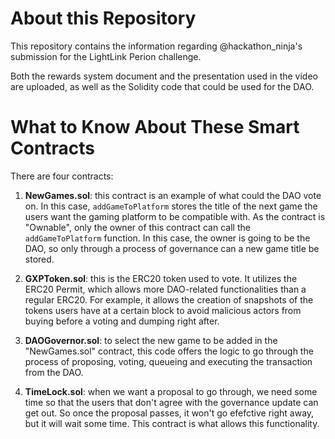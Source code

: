 # About this Repository

This repository contains the information regarding @hackathon_ninja's submission for the LightLink Perion challenge.

Both the rewards system document and the presentation used in the video are uploaded, as well as the Solidity code that could be used for the DAO.

# What to Know About These Smart Contracts

There are four contracts:

1. **NewGames.sol**: this contract is an example of what could the DAO vote on. In this case, `addGameToPlatform` stores the title of the next game the users want the gaming platform to be compatible with. As the contract is "Ownable", only the owner of this contract can call the `addGameToPlatform` function. In this case, the owner is going to be the DAO, so only through a process of governance can a new game title be stored.

2. **GXPToken.sol**: this is the ERC20 token used to vote. It utilizes the ERC20 Permit, which allows more DAO-related functionalities than a regular ERC20. For example, it allows the creation of snapshots of the tokens users have at a certain block to avoid malicious actors from buying before a voting and dumping right after.

3. **DAOGovernor.sol**: to select the new game to be added in the "NewGames.sol" contract, this code offers the logic to go through the process of proposing, voting, queueing and executing the transaction from the DAO.

4. **TimeLock.sol**: when we want a proposal to go through, we need some time so that the users that don't agree with the governance update can get out. So once the proposal passes, it won't go efefctive right away, but it will wait some time. This contract is what allows this functionality.
